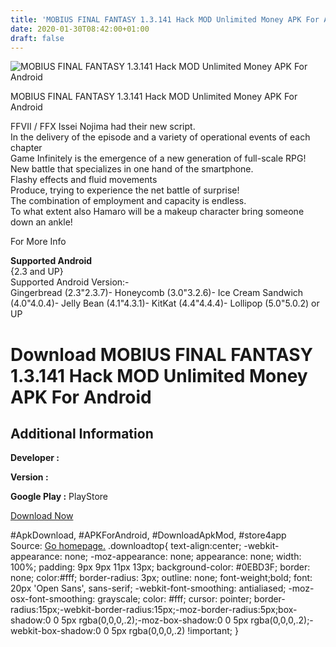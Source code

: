 ```yaml
---
title: 'MOBIUS FINAL FANTASY 1.3.141 Hack MOD Unlimited Money APK For Android'
date: 2020-01-30T08:42:00+01:00
draft: false
---
```


![MOBIUS FINAL FANTASY 1.3.141 Hack MOD Unlimited Money APK For Android](https://i1.wp.com/apkhome.net/wp-content/uploads/2017/05/MOBIUS-FINAL-FANTASY-1.3.141.png "MOBIUS FINAL FANTASY 1.3.141 Hack MOD Unlimited Money APK For Android")

  

MOBIUS FINAL FANTASY 1.3.141 Hack MOD Unlimited Money APK For Android

FFVII / FFX Issei Nojima had their new script.  
In the delivery of the episode and a variety of operational events of each chapter  
Game Infinitely is the emergence of a new generation of full-scale RPG!  
New battle that specializes in one hand of the smartphone.  
Flashy effects and fluid movements  
Produce, trying to experience the net battle of surprise!  
The combination of employment and capacity is endless.  
To what extent also Hamaro will be a makeup character bring someone down an ankle!

For More Info

**Supported Android**  
{2.3 and UP}  
Supported Android Version:-  
Gingerbread (2.3"2.3.7)- Honeycomb (3.0"3.2.6)- Ice Cream Sandwich (4.0"4.0.4)- Jelly Bean (4.1"4.3.1)- KitKat (4.4"4.4.4)- Lollipop (5.0"5.0.2) or UP

Download MOBIUS FINAL FANTASY 1.3.141 Hack MOD Unlimited Money APK For Android
==============================================================================

Additional Information
----------------------

**Developer :**

**Version :**

**Google Play :** PlayStore

  

[Download Now](https://store4app.co/post/mobius-final-fantasy-1-3-141-hack-mod-unlimited-money-apk-for-android_1573671195)

  
#ApkDownload, #APKForAndroid, #DownloadApkMod, #store4app  
Source: [Go homepage.](https://store4app.co/post/mobius-final-fantasy-1-3-141-hack-mod-unlimited-money-apk-for-android_1573671195) .downloadtop{ text-align:center; -webkit-appearance: none; -moz-appearance: none; appearance: none; width: 100%; padding: 9px 9px 11px 13px; background-color: #0EBD3F; border: none; color:#fff; border-radius: 3px; outline: none; font-weight;bold; font: 20px 'Open Sans', sans-serif; -webkit-font-smoothing: antialiased; -moz-osx-font-smoothing: grayscale; color: #fff; cursor: pointer; border-radius:15px;-webkit-border-radius:15px;-moz-border-radius:5px;box-shadow:0 0 5px rgba(0,0,0,.2);-moz-box-shadow:0 0 5px rgba(0,0,0,.2);-webkit-box-shadow:0 0 5px rgba(0,0,0,.2) !important; }